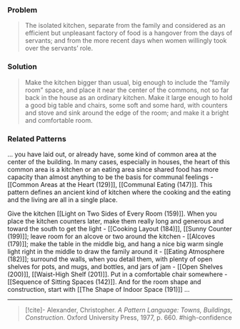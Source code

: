 ### Problem
>The isolated kitchen, separate from the family and considered as an efficient but unpleasant factory of food is a hangover from the days of servants; and from the more recent days when women willingly took over the servants’ role.

### Solution
>Make the kitchen bigger than usual, big enough to include the “family room” space, and place it near the center of the commons, not so far back in the house as an ordinary kitchen. Make it large enough to hold a good big table and chairs, some soft and some hard, with counters and stove and sink around the edge of the room; and make it a bright and comfortable room.

### Related Patterns
... you have laid out, or already have, some kind of common area at the center of the building. In many cases, especially in houses, the heart of this common area is a kitchen or an eating area since shared food has more capacity than almost anything to be the basis for communal feelings - [[Common Areas at the Heart (129)]], [[Communal Eating (147)]]. This pattern defines an ancient kind of kitchen where the cooking and the eating and the living are all in a single place.

Give the kitchen [[Light on Two Sides of Every Room (159)]]. When you place the kitchen counters later, make them really long and generous and toward the south to get the light - [[Cooking Layout (184)]], [[Sunny Counter (199)]]; leave room for an alcove or two around the kitchen - [[Alcoves (179)]]; make the table in the middle big, and hang a nice big warm single light right in the middle to draw the family around it - [[Eating Atmosphere (182)]]; surround the walls, when you detail them, with plenty of open shelves for pots, and mugs, and bottles, and jars of jam - [[Open Shelves (200)]], [[Waist-High Shelf (201)]]. Put in a comfortable chair somewhere - [[Sequence of Sitting Spaces (142)]]. And for the room shape and construction, start with [[The Shape of Indoor Space (191)]] ...

---

> [!cite]- Alexander, Christopher. _A Pattern Language: Towns, Buildings, Construction_. Oxford University Press, 1977, p. 660.
> #high-confidence 
